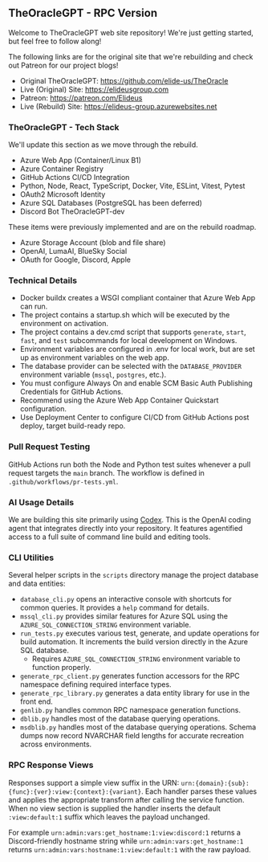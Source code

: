 ## TheOracleGPT - RPC Version
Welcome to TheOracleGPT web site repository! We're just getting started, but feel free to follow along!

The following links are for the original site that we're rebuilding and check out Patreon for our project blogs!
* Original TheOracleGPT: https://github.com/elide-us/TheOracle
* Live (Original) Site: https://elideusgroup.com
* Patreon: https://patreon.com/Elideus
* Live (Rebuild) Site: https://elideus-group.azurewebsites.net

### TheOracleGPT - Tech Stack
We'll update this section as we move through the rebuild.
- Azure Web App (Container/Linux B1)
- Azure Container Registry
- GitHub Actions CI/CD Integration
- Python, Node, React, TypeScript, Docker, Vite, ESLint, Vitest, Pytest
- OAuth2 Microsoft Identity
- Azure SQL Databases (PostgreSQL has been deferred)
- Discord Bot TheOracleGPT-dev

These items were previously implemented and are on the rebuild roadmap.
- Azure Storage Account (blob and file share)
- OpenAI, LumaAI, BlueSky Social
- OAuth for Google, Discord, Apple

### Technical Details
- Docker buildx creates a WSGI compliant container that Azure Web App can run.
- The project contains a startup.sh which will be executed by the environment on activation.
- The project contains a dev.cmd script that supports `generate`, `start`, `fast`, and `test` subcommands for local development on Windows.
- Environment variables are configured in .env for local work, but are set up as environment variables on the web app.
- The database provider can be selected with the `DATABASE_PROVIDER` environment variable (`mssql`, `postgres`, etc.).
- You must configure Always On and enable SCM Basic Auth Publishing Credentials for GitHub Actions.
- Recommend using the Azure Web App Container Quickstart configuration.
- Use Deployment Center to configure CI/CD from GitHub Actions post deploy, target build-ready repo.

### Pull Request Testing
GitHub Actions run both the Node and Python test suites whenever a pull request targets the `main` branch. The workflow is defined in `.github/workflows/pr-tests.yml`.

### AI Usage Details
We are building this site primarily using [Codex](https://chatgpt.com/codex). This is the OpenAI coding agent that integrates directly into your repository. It features agentified access to a full suite of command line build and editing tools.

### CLI Utilities
Several helper scripts in the `scripts` directory manage the project database and data entities:
- `database_cli.py` opens an interactive console with shortcuts for common queries. It provides a `help` command for details.
- `mssql_cli.py` provides similar features for Azure SQL using the `AZURE_SQL_CONNECTION_STRING` environment variable.
- `run_tests.py` executes various test, generate, and update operations for build automation. It increments the build version directly in the Azure SQL database.
    - Requires `AZURE_SQL_CONNECTION_STRING` environment variable to function properly.
- `generate_rpc_client.py` generates function accessors for the RPC namespace defining required interface types.
- `generate_rpc_library.py` generates a data entity library for use in the front end.
- `genlib.py` handles common RPC namespace generation functions.
- `dblib.py` handles most of the database querying operations.
- `msdblib.py` handles most of the database querying operations.
  Schema dumps now record NVARCHAR field lengths for accurate
  recreation across environments.

### RPC Response Views
Responses support a simple view suffix in the URN:
`urn:{domain}:{sub}:{func}:{ver}:view:{context}:{variant}`. Each handler
parses these values and applies the appropriate transform after calling the
service function. When no view section is supplied the handler inserts the
default `:view:default:1` suffix which leaves the payload unchanged.

For example `urn:admin:vars:get_hostname:1:view:discord:1` returns a
Discord-friendly hostname string while `urn:admin:vars:get_hostname:1`
returns `urn:admin:vars:hostname:1:view:default:1` with the raw payload.
